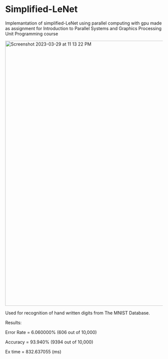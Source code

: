 # Simplified-LeNet 

Implemantation of simplified-LeNet using parallel computing with gpu made as assignment for Introduction to Parallel Systems and Graphics Processing Unit Programming course

<img width="847" alt="Screenshot 2023-03-29 at 11 13 22 PM" src="https://user-images.githubusercontent.com/58412297/228616497-f7e517fc-620a-4ece-8c1b-d54aab06bd9d.png">


Used for recognition of hand written digits from The MNIST Database.

Results:


Error Rate = 6.060000% (606 out of 10,000)

Accuracy = 93.940% (9394 out of 10,000)

Ex time = 832.637055 (ms) 


